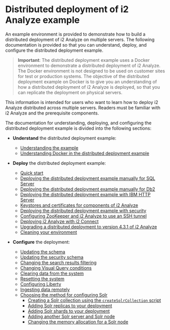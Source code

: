 # Distributed deployment of i2 Analyze example
An example environment is provided to demonstrate how to build a distributed deployment of i2 Analyze on multiple servers. The following documentation is provided so that you can understand, deploy, and configure the distributed deployment example.

>**Important**: The distributed deployment example uses a Docker environment to demonstrate a distributed deployment of i2 Analyze. The Docker environment is not designed to be used on customer sites for test or production systems. The objective of the distributed deployment example on Docker is to give you an understanding of how a distributed deployment of i2 Analyze is deployed, so that you can replicate the deployment on physical servers.

This information is intended for users who want to learn how to deploy i2 Analyze distributed across multiple servers. Readers must be familiar with i2 Analyze and the prerequisite components.

The documentation for understanding, deploying, and configuring the distributed deployment example is divided into the following sections:

- **Understand** the distributed deployment example:  
  - [Understanding the example](understand_example.md)
  - [Understanding Docker in the distributed deployment example](understand_example_docker.md)


- **Deploy** the distributed deployment example:  
  - [Quick start](deploy_quick_start.md)
  - [Deploying the distributed deployment example manually for SQL Server](deploy_walk_through_sqlserver.md)
  - [Deploying the distributed deployment example manually for Db2](deploy_walk_through_db2.md)
  - [Deploying the distributed deployment example with IBM HTTP Server](deploy_walk_through_http.md)
  - [Keystores and certificates for components of i2 Analyze](securing_certificates.md)
  - [Deploying the distributed deployment example with security](securing_ssl.md)
  - [Configuring ZooKeeper and i2 Analyze to use an SSH tunnel](configure_zookeeper_tunneling.md)
  - [Deploying i2 Analyze with i2 Connect](deploy_i2_connect.md)
  - [Upgrading a distributed deployment to version 4.3.1 of i2 Analyze](upgrade_walk_through.md)
  - [Cleaning your environment](deploy_clean_environment.md)


- **Configure** the deployment:  
  - [Updating the schema](configure_change_schema.md)
  - [Updating the security schema](configure_change_security_schema.md)
  - [Changing the search results filtering](configure_search_facets.md)
  - [Changing Visual Query conditions](configure_search_vq.md)
  - [Clearing data from the system](configure_system_clear_data.md)
  - [Resetting the system](configure_system_reset.md)
  - [Configuring Liberty](configure_liberty.md)
  - [Ingesting data remotely](deploy_etl_client.md)
  - [Choosing the method for configuring Solr](configure_solr_method.md)
    - [Creating a Solr collection using the `createSolrCollection` script](configure_solr_collection.md)
    - [Adding Solr replicas to your deployment](configure_solr_add_replica.md)
    - [Adding Solr shards to your deployment](configure_solr_add_shard.md)
    - [Adding another Solr server and Solr node](configure_solr_add_node.md)
    - [Changing the memory allocation for a Solr node](configure_solr_change_node_memory.md)
